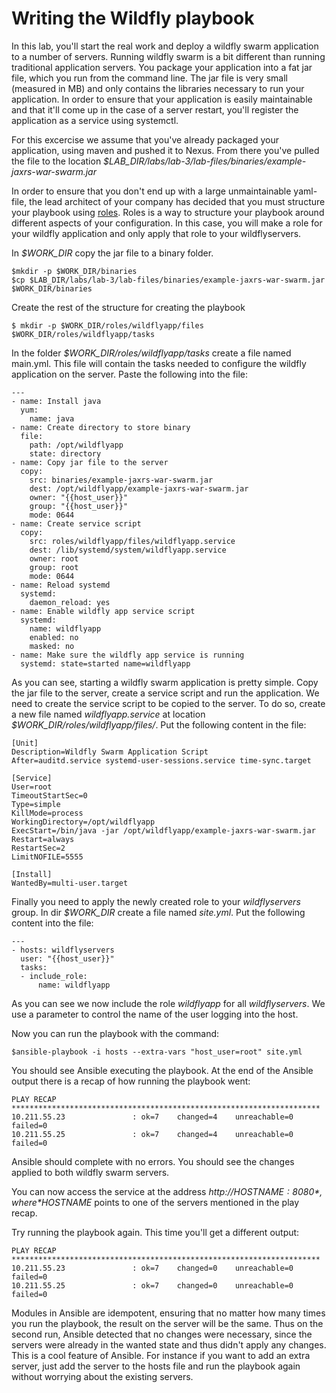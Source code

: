 # Writing the Wildfly playbook

In this lab, you'll start the real work and deploy a wildfly swarm application to a number of servers. Running wildfly swarm is a bit different than running traditional application servers. You package your application into a fat jar file, which you run from the command line. The jar file is very small (measured in MB) and only contains the libraries necessary to run your application. In order to ensure that your application is easily maintainable and that it'll come up in the case of a server restart, you'll register the application as a service using systemctl.

For this excercise we assume that you've already packaged your application, using maven and pushed it to Nexus. From there you've pulled the file to the location *$LAB_DIR/labs/lab-3/lab-files/binaries/example-jaxrs-war-swarm.jar*

In order to ensure that you don't end up with a large unmaintainable yaml-file, the lead architect of your company has decided that you must structure your playbook using [roles](http://docs.ansible.com/ansible/latest/playbooks_reuse_roles.html). Roles is a way to structure your playbook around different aspects of your configuration. In this case, you will make a role for your wildfly application and only apply that role to your wildflyservers.

In *$WORK_DIR* copy the jar file to a binary folder.

```
$mkdir -p $WORK_DIR/binaries
$cp $LAB_DIR/labs/lab-3/lab-files/binaries/example-jaxrs-war-swarm.jar $WORK_DIR/binaries
```

Create the rest of the structure for creating the playbook

```
$ mkdir -p $WORK_DIR/roles/wildflyapp/files $WORK_DIR/roles/wildflyapp/tasks
```

In the folder *$WORK_DIR/roles/wildflyapp/tasks* create a file named main.yml. This file will contain the tasks needed to configure the wildfly application on the server. Paste the following into the file:

```
---
- name: Install java
  yum:
    name: java
- name: Create directory to store binary
  file:
    path: /opt/wildflyapp
    state: directory
- name: Copy jar file to the server
  copy:
    src: binaries/example-jaxrs-war-swarm.jar
    dest: /opt/wildflyapp/example-jaxrs-war-swarm.jar
    owner: "{{host_user}}"
    group: "{{host_user}}"
    mode: 0644
- name: Create service script
  copy:
    src: roles/wildflyapp/files/wildflyapp.service
    dest: /lib/systemd/system/wildflyapp.service
    owner: root
    group: root
    mode: 0644
- name: Reload systemd
  systemd:
    daemon_reload: yes
- name: Enable wildfly app service script
  systemd:
    name: wildflyapp
    enabled: no
    masked: no
- name: Make sure the wildfly app service is running
  systemd: state=started name=wildflyapp
``` 

As you can see, starting a wildfly swarm application is pretty simple. Copy the jar file to the server, create a service script and run the application. We need to create the service script to be copied to the server. To do so, create a new file named *wildflyapp.service* at location *$WORK_DIR/roles/wildflyapp/files/*. Put the following content in the file:

```
[Unit]
Description=Wildfly Swarm Application Script
After=auditd.service systemd-user-sessions.service time-sync.target
 
[Service]
User=root
TimeoutStartSec=0
Type=simple
KillMode=process
WorkingDirectory=/opt/wildflyapp
ExecStart=/bin/java -jar /opt/wildflyapp/example-jaxrs-war-swarm.jar
Restart=always
RestartSec=2
LimitNOFILE=5555
 
[Install]
WantedBy=multi-user.target
```

Finally you need to apply the newly created role to your *wildflyservers* group. In dir *$WORK_DIR* create a file named *site.yml*. Put the following content into the file:

```
---
- hosts: wildflyservers
  user: "{{host_user}}"
  tasks:
  - include_role:
      name: wildflyapp
```

As you can see we now include the role *wildflyapp* for all *wildflyservers*. We use a parameter to control the name of the user logging into the host.

Now you can run the playbook with the command:

```
$ansible-playbook -i hosts --extra-vars "host_user=root" site.yml
```

You should see Ansible executing the playbook. At the end of the Ansible output there is a recap of how running the playbook went:

```
PLAY RECAP *********************************************************************
10.211.55.23               : ok=7    changed=4    unreachable=0    failed=0   
10.211.55.25               : ok=7    changed=4    unreachable=0    failed=0   
```

Ansible should complete with no errors. You should see the changes applied to both wildfly swarm servers.

You can now access the service at the address *http://$HOSTNAME:8080*, where *$HOSTNAME* points to one of the servers mentioned in the play recap.

Try running the playbook again. This time you'll get a different output:

```
PLAY RECAP *********************************************************************
10.211.55.23               : ok=7    changed=0    unreachable=0    failed=0   
10.211.55.25               : ok=7    changed=0    unreachable=0    failed=0   
```

Modules in Ansible are idempotent, ensuring that no matter how many times you run the playbook, the result on the server will be the same. Thus on the second run, Ansible detected that no changes were necessary, since the servers were already in the wanted state and thus didn't apply any changes. This is a cool feature of Ansible. For instance if you want to add an extra server, just add the server to the hosts file and run the playbook again without worrying about the existing servers.

